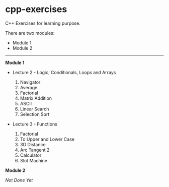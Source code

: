 # cpp-exercises
C++ Exercises for learning purpose.

There are two modules:
* Module 1
* Module 2

---

**Module 1**
* Lecture 2 - Logic, Conditionals, Loops and Arrays
  1. Navigator
  2. Average
  3. Factorial
  4. Matrix Addition
  5. ASCII
  6. Linear Search
  7. Selection Sort


* Lecture 3 - Functions
  1. Factorial
  2. To Upper and Lower Case
  3. 3D Distance
  4. Arc Tangent 2
  5. Calculator
  6. Slot Machine

**Module 2**

*Not Done Yet*
